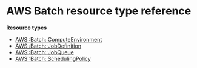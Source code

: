 # AWS Batch resource type reference<a name="AWS_Batch"></a>

**Resource types**
+ [AWS::Batch::ComputeEnvironment](aws-resource-batch-computeenvironment.md)
+ [AWS::Batch::JobDefinition](aws-resource-batch-jobdefinition.md)
+ [AWS::Batch::JobQueue](aws-resource-batch-jobqueue.md)
+ [AWS::Batch::SchedulingPolicy](aws-resource-batch-schedulingpolicy.md)